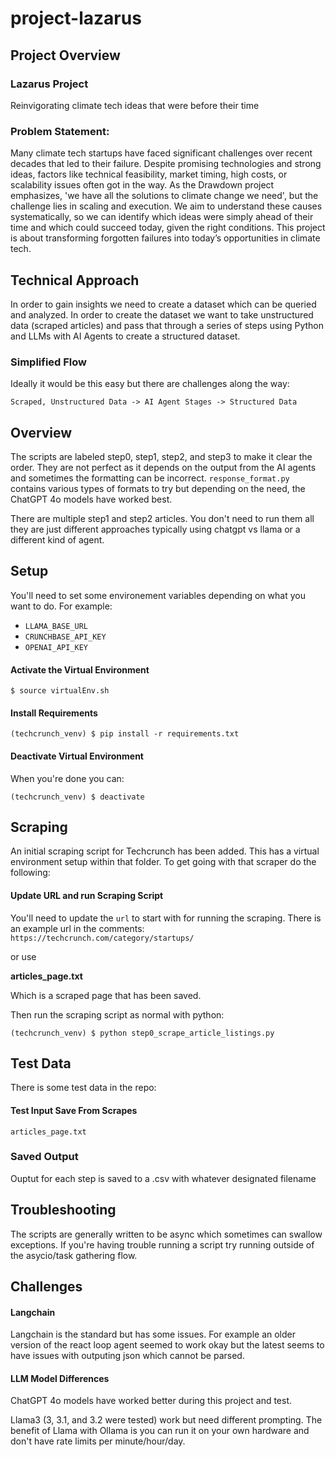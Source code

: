 # project-lazarus

## Project Overview

### Lazarus Project

Reinvigorating climate tech ideas that were before their time

### Problem Statement:

Many climate tech startups have faced significant challenges over recent decades that led to their failure. Despite promising technologies and strong ideas, factors like technical feasibility, market timing, high costs, or scalability issues often got in the way. As the Drawdown project emphasizes, 'we have all the solutions to climate change we need', but the challenge lies in scaling and execution. We aim to understand these causes systematically, so we can identify which ideas were simply ahead of their time and which could succeed today, given the right conditions. This project is about transforming forgotten failures into today’s opportunities in climate tech.

## Technical Approach

In order to gain insights we need to create a dataset which can be queried and analyzed. In order to create the dataset we want to take unstructured data (scraped articles) and pass that through a series of steps using Python and LLMs with AI Agents to create a structured dataset.

### Simplified Flow

Ideally it would be this easy but there are challenges along the way:

```
Scraped, Unstructured Data -> AI Agent Stages -> Structured Data
```

## Overview

The scripts are labeled step0, step1, step2, and step3 to make it clear the order. They are not perfect as it depends on the output from the AI agents and sometimes the formatting can be incorrect. `response_format.py` contains various types of formats to try but depending on the need, the ChatGPT 4o models have worked best.

There are multiple step1 and step2 articles. You don't need to run them all they are just different approaches typically using chatgpt vs llama or a different kind of agent.

## Setup

You'll need to set some environement variables depending on what you want to do. For example:

- `LLAMA_BASE_URL`
- `CRUNCHBASE_API_KEY`
- `OPENAI_API_KEY`

#### Activate the Virtual Environment

```
$ source virtualEnv.sh
```

#### Install Requirements

```
(techcrunch_venv) $ pip install -r requirements.txt
```

#### Deactivate Virtual Environment

When you're done you can:

```
(techcrunch_venv) $ deactivate
```

## Scraping

An initial scraping script for Techcrunch has been added. This has a virtual environment setup within that folder. To get going with that scraper do the following:

#### Update URL and run Scraping Script

You'll need to update the `url` to start with for running the scraping.
There is an example url in the comments: `https://techcrunch.com/category/startups/`

or use

**articles_page.txt**

Which is a scraped page that has been saved.

Then run the scraping script as normal with python:

```
(techcrunch_venv) $ python step0_scrape_article_listings.py
```

## Test Data

There is some test data in the repo:

#### Test Input Save From Scrapes

`articles_page.txt`

### Saved Output

Ouptut for each step is saved to a .csv with whatever designated filename

## Troubleshooting

The scripts are generally written to be async which sometimes can swallow exceptions. If you're having trouble running a script try running outside of the asycio/task gathering flow.

## Challenges

#### Langchain

Langchain is the standard but has some issues. For example an older version of the react loop agent seemed to work okay but the latest seems to have issues with outputing json which cannot be parsed.

#### LLM Model Differences

ChatGPT 4o models have worked better during this project and test.

Llama3 (3, 3.1, and 3.2 were tested) work but need different prompting. The benefit of Llama with Ollama is you can run it on your own hardware and don't have rate limits per minute/hour/day.
